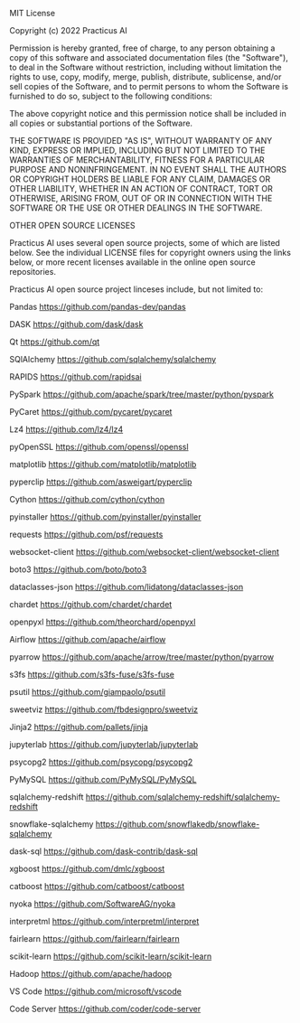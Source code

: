 MIT License

Copyright (c) 2022 Practicus AI

Permission is hereby granted, free of charge, to any person obtaining a copy
of this software and associated documentation files (the "Software"), to deal
in the Software without restriction, including without limitation the rights
to use, copy, modify, merge, publish, distribute, sublicense, and/or sell
copies of the Software, and to permit persons to whom the Software is
furnished to do so, subject to the following conditions:

The above copyright notice and this permission notice shall be included in all
copies or substantial portions of the Software.

THE SOFTWARE IS PROVIDED "AS IS", WITHOUT WARRANTY OF ANY KIND, EXPRESS OR
IMPLIED, INCLUDING BUT NOT LIMITED TO THE WARRANTIES OF MERCHANTABILITY,
FITNESS FOR A PARTICULAR PURPOSE AND NONINFRINGEMENT. IN NO EVENT SHALL THE
AUTHORS OR COPYRIGHT HOLDERS BE LIABLE FOR ANY CLAIM, DAMAGES OR OTHER
LIABILITY, WHETHER IN AN ACTION OF CONTRACT, TORT OR OTHERWISE, ARISING FROM,
OUT OF OR IN CONNECTION WITH THE SOFTWARE OR THE USE OR OTHER DEALINGS IN THE
SOFTWARE.


OTHER OPEN SOURCE LICENSES 

Practicus AI uses several open source projects, some of which are listed below. 
See the individual LICENSE files for copyright owners using the links below, 
or more recent licenses available in the online open source repositories.

Practicus AI open source project linceses include, but not limited to: 

Pandas
https://github.com/pandas-dev/pandas

DASK
https://github.com/dask/dask

Qt
https://github.com/qt

SQlAlchemy
https://github.com/sqlalchemy/sqlalchemy

RAPIDS
https://github.com/rapidsai

PySpark
https://github.com/apache/spark/tree/master/python/pyspark

PyCaret
https://github.com/pycaret/pycaret

Lz4
https://github.com/lz4/lz4

pyOpenSSL
https://github.com/openssl/openssl

matplotlib
https://github.com/matplotlib/matplotlib

pyperclip
https://github.com/asweigart/pyperclip

Cython
https://github.com/cython/cython

pyinstaller
https://github.com/pyinstaller/pyinstaller

requests
https://github.com/psf/requests

websocket-client
https://github.com/websocket-client/websocket-client

boto3
https://github.com/boto/boto3

dataclasses-json
https://github.com/lidatong/dataclasses-json

chardet
https://github.com/chardet/chardet

openpyxl
https://github.com/theorchard/openpyxl

Airflow
https://github.com/apache/airflow

pyarrow
https://github.com/apache/arrow/tree/master/python/pyarrow

s3fs
https://github.com/s3fs-fuse/s3fs-fuse

psutil
https://github.com/giampaolo/psutil

sweetviz
https://github.com/fbdesignpro/sweetviz

Jinja2
https://github.com/pallets/jinja

jupyterlab
https://github.com/jupyterlab/jupyterlab

psycopg2
https://github.com/psycopg/psycopg2

PyMySQL
https://github.com/PyMySQL/PyMySQL

sqlalchemy-redshift
https://github.com/sqlalchemy-redshift/sqlalchemy-redshift

snowflake-sqlalchemy
https://github.com/snowflakedb/snowflake-sqlalchemy

dask-sql
https://github.com/dask-contrib/dask-sql

xgboost
https://github.com/dmlc/xgboost

catboost
https://github.com/catboost/catboost

nyoka
https://github.com/SoftwareAG/nyoka

interpretml
https://github.com/interpretml/interpret

fairlearn
https://github.com/fairlearn/fairlearn

scikit-learn
https://github.com/scikit-learn/scikit-learn

Hadoop
https://github.com/apache/hadoop

VS Code 
https://github.com/microsoft/vscode

Code Server
https://github.com/coder/code-server
